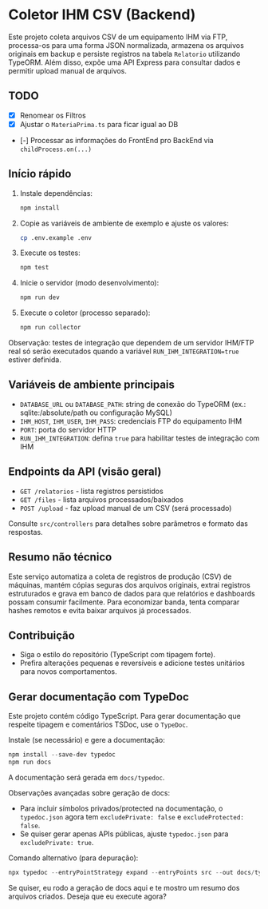 # Coletor IHM CSV (Backend)

 Este projeto coleta arquivos CSV de um equipamento IHM via FTP, processa-os para uma forma JSON normalizada, armazena os arquivos originais em backup e persiste registros na tabela `Relatorio` utilizando TypeORM. Além disso, expõe uma API Express para consultar dados e permitir upload manual de arquivos.

## TODO

 - [x] Renomear os Filtros
 - [x] Ajustar o `MateriaPrima.ts` para ficar igual ao DB
 - [-] Processar as informações do FrontEnd pro BackEnd via `childProcess.on(...)`
 
 ## Início rápido

 1. Instale dependências:

	 ```bash
	 npm install
	 ```

 2. Copie as variáveis de ambiente de exemplo e ajuste os valores:

	 ```bash
	 cp .env.example .env
	 ```

 3. Execute os testes:

	 ```bash
	 npm test
	 ```

 4. Inicie o servidor (modo desenvolvimento):

	 ```bash
	 npm run dev
	 ```

 5. Execute o coletor (processo separado):

	 ```bash
	 npm run collector
	 ```

 Observação: testes de integração que dependem de um servidor IHM/FTP real só serão executados quando a variável `RUN_IHM_INTEGRATION=true` estiver definida.

 ## Variáveis de ambiente principais

 - `DATABASE_URL` ou `DATABASE_PATH`: string de conexão do TypeORM (ex.: sqlite:/absolute/path ou configuração MySQL)
 - `IHM_HOST`, `IHM_USER`, `IHM_PASS`: credenciais FTP do equipamento IHM
 - `PORT`: porta do servidor HTTP
 - `RUN_IHM_INTEGRATION`: defina `true` para habilitar testes de integração com IHM

 ## Endpoints da API (visão geral)

 - `GET /relatorios` - lista registros persistidos
 - `GET /files` - lista arquivos processados/baixados
 - `POST /upload` - faz upload manual de um CSV (será processado)

 Consulte `src/controllers` para detalhes sobre parâmetros e formato das respostas.

 ## Resumo não técnico

 Este serviço automatiza a coleta de registros de produção (CSV) de máquinas, mantém cópias seguras dos arquivos originais, extrai registros estruturados e grava em banco de dados para que relatórios e dashboards possam consumir facilmente. Para economizar banda, tenta comparar hashes remotos e evita baixar arquivos já processados.

 ## Contribuição

 - Siga o estilo do repositório (TypeScript com tipagem forte).
 - Prefira alterações pequenas e reversíveis e adicione testes unitários para novos comportamentos.

## Gerar documentação com TypeDoc

Este projeto contém código TypeScript. Para gerar documentação que respeite tipagem e comentários TSDoc, use o `TypeDoc`.

Instale (se necessário) e gere a documentação:

```powershell
npm install --save-dev typedoc
npm run docs
```

A documentação será gerada em `docs/typedoc`.

Observações avançadas sobre geração de docs:
- Para incluir símbolos privados/protected na documentação, o `typedoc.json` agora tem `excludePrivate: false` e `excludeProtected: false`.
- Se quiser gerar apenas APIs públicas, ajuste `typedoc.json` para `excludePrivate: true`.

Comando alternativo (para depuração):

```powershell
npx typedoc --entryPointStrategy expand --entryPoints src --out docs/typedoc
```

Se quiser, eu rodo a geração de docs aqui e te mostro um resumo dos arquivos criados. Deseja que eu execute agora?
